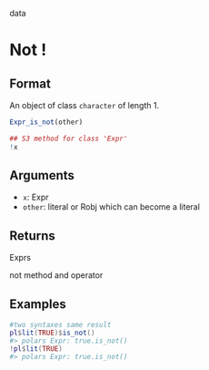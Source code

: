 data

# Not !

## Format

An object of class `character` of length 1.

```r
Expr_is_not(other)

## S3 method for class 'Expr'
!x
```

## Arguments

- `x`: Expr
- `other`: literal or Robj which can become a literal

## Returns

Exprs

not method and operator

## Examples

<pre class='r-example'><code><span class='r-in'><span><span class='co'>#two syntaxes same result</span></span></span>
<span class='r-in'><span><span class='va'>pl</span><span class='op'>$</span><span class='fu'>lit</span><span class='op'>(</span><span class='cn'>TRUE</span><span class='op'>)</span><span class='op'>$</span><span class='fu'>is_not</span><span class='op'>(</span><span class='op'>)</span></span></span>
<span class='r-out co'><span class='r-pr'>#&gt;</span> polars Expr: true.is_not()</span>
<span class='r-in'><span><span class='op'>!</span><span class='va'>pl</span><span class='op'>$</span><span class='fu'>lit</span><span class='op'>(</span><span class='cn'>TRUE</span><span class='op'>)</span></span></span>
<span class='r-out co'><span class='r-pr'>#&gt;</span> polars Expr: true.is_not()</span>
 </code></pre>